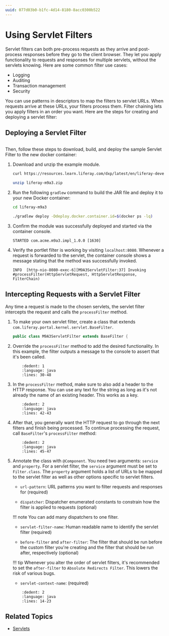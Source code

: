 ```yaml
---
uuid: 077d03b0-b1fc-4d14-8180-8acc0300b522
---
```


# Using Servlet Filters

Servlet filters can both pre-process requests as they arrive and post-process responses before they go to the client browser. They let you apply functionality to requests and responses for multiple servlets, without the servlets knowing. Here are some common filter use cases:

- Logging
- Auditing
- Transaction management
- Security

You can use patterns in descriptors to map the filters to servlet URLs. When requests arrive at these URLs, your filters process them. Filter chaining lets you apply filters in an order you want. Here are the steps for creating and deploying a servlet filter:

## Deploying a Servlet Filter

```{include} /_snippets/run-liferay-portal.md
```

Then, follow these steps to download, build, and deploy the sample Servlet Filter to the new docker container:

1. Download and unzip the example module.

   ```bash
   curl https://resources.learn.liferay.com/dxp/latest/en/liferay-development/liferay-internals/extending-liferay/liferay-m9a3.zip -O
   ```

   ```bash
   unzip liferay-m9a3.zip
   ```

1. Run the following `gradlew` command to build the JAR file and deploy it to your new Docker container:

   ```bash
   cd liferay-m9a3
   ```

   ```bash
   ./gradlew deploy -Ddeploy.docker.container.id=$(docker ps -lq)
   ```

1. Confirm the module was successfully deployed and started via the container console.

   ```
   STARTED com.acme.m9a3.impl_1.0.0 [1630]
   ```

1. Verify the portlet filter is working by visiting `localhost:8080`. Whenever a request is forwarded to the servlet, the container console shows a message stating that the method was successfully invoked.

   ```
   INFO  [http-nio-8080-exec-6][M9A3ServletFilter:37] Invoking #processFilter(HttpServletRequest, HttpServletResponse, FilterChain)
   ```

## Intercepting Requests with a Servlet Filter

Any time a request is made to the chosen servlets, the servlet filter intercepts the request and calls the `processFilter` method.

1. To make your own servlet filter, create a class that extends `com.liferay.portal.kernel.servlet.BaseFilter`.

   ```java
   public class M9A3ServletFilter extends BaseFilter {
   ```

1. Override the `processFilter` method to add the desired functionality. In this example, the filter outputs a message to the console to assert that it's been called.

   ```{literalinclude} ./using-servlet-filters/resources/liferay-m9a3.zip/m9a3-impl/src/main/java/com/acme/m9a3/internal/servlet/filter/M9A3ServletFilter.java
       :dedent: 1
       :language: java
       :lines: 30-48
   ```

1. In the `processFilter` method, make sure to also add a header to the HTTP response. You can use any text for the string as long as it's not already the name of an existing header. This works as a key.

   ```{literalinclude} ./using-servlet-filters/resources/liferay-m9a3.zip/m9a3-impl/src/main/java/com/acme/m9a3/internal/servlet/filter/M9A3ServletFilter.java
       :dedent: 2
       :language: java
       :lines: 42-43
   ```

1. After that, you generally want the HTTP request to go through the next filters and finish being processed. To continue processing the request, call `BaseFilter`'s `processFilter` method:

   ```{literalinclude} ./using-servlet-filters/resources/liferay-m9a3.zip/m9a3-impl/src/main/java/com/acme/m9a3/internal/servlet/filter/M9A3ServletFilter.java
       :dedent: 2
       :language: java
       :lines: 45-47
   ```

1. Annotate the class with `@Component`. You need two arguments: `service` and `property`. For a servlet filter, the `service` argument must be set to `Filter.class`. The `property` argument holds a list of URLs to be mapped to the servlet filter as well as other options specific to servlet filters.

   - `url-pattern`: URL patterns you want to filter requests and responses for (required)

   - `dispatcher`: Dispatcher enumerated constants to constrain how the filter is applied to requests (optional)

   !!! note
       You can add many dispatchers to one filter.

   - `servlet-filter-name`: Human readable name to identify the servlet filter (required)

   - `before-filter` and `after-filter`: The filter that should be run before the custom filter you're creating and the filter that should be run after, respectively (optional)

   !!! tip
       Whenever you alter the order of servlet filters, it's recommended to set the `after-filter` to `Absolute Redirects Filter`. This lowers the risk of various bugs.

   - `servlet-context-name`: (required)

   ```{literalinclude} ./using-servlet-filters/resources/liferay-m9a3.zip/m9a3-impl/src/main/java/com/acme/m9a3/internal/servlet/filter/M9A3ServletFilter.java
       :dedent: 2
       :language: java
       :lines: 14-23
   ```

## Related Topics

- [Servlets](../../core-frameworks/servlets.md)